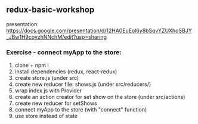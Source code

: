 ## redux-basic-workshop
presentation: https://docs.google.com/presentation/d/12HA0EuEol6y8bSqvYZUXhoSBJY_JBw1H9coyzhNNchM/edit?usp=sharing

### Exercise - connect myApp to the store:
1. clone + npm i
2. install dependencies (redux, react-redux)
3. create store.js (under src)
4. create new reducer file: shows.js  (under src/reducers/)
5. wrap index.js with Provider
6. create an action creator for set show on the store (under src/actions)
7. create new reducer for setShows
8. connect myApp to the store (with "connect" function)
9. use store instead of state
